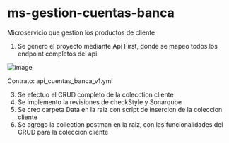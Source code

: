 # ms-gestion-cuentas-banca
Microservicio que gestion los productos de cliente

1. Se genero el proyecto mediante Api First, donde se mapeo todos los endpoint completos del api

![image](https://github.com/diego3797/ms-gestion-cuentas-banca/assets/75541408/33b2fc46-856f-4624-8131-4e1abb439b98)

Contrato: api_cuentas_banca_v1.yml
   
3. Se efectuo el CRUD completo de la colecction cliente
4. Se implemento la revisiones de checkStyle y Sonarqube
5. Se creo carpeta Data en la raiz con script de insercion de la coleccion cliente
6. Se agrego la collection postman en la raiz, con las funcionalidades del CRUD para la coleccion cliente   

